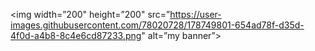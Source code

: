 <p align=”center”>

<img width=”200" height=”200" src=”https://user-images.githubusercontent.com/78020728/178749801-654ad78f-d35d-4f0d-a4b8-8c4e6cd87233.png" alt=”my banner”>
</p>

<!--
**Nitindholera/Nitindholera** is a ✨ _special_ ✨ repository because its `README.md` (this file) appears on your GitHub profile.

Here are some ideas to get you started:

- 🔭 I’m currently working on ...
- 🌱 I’m currently learning ...
- 👯 I’m looking to collaborate on ...
- 🤔 I’m looking for help with ...
- 💬 Ask me about ...
- 📫 How to reach me: ...
- 😄 Pronouns: ...
- ⚡ Fun fact: ...
-->
